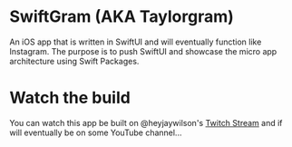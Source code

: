 # SwiftGram (AKA Taylorgram)

An iOS app that is written in SwiftUI and will eventually function like Instagram. The purpose is to push SwiftUI and showcase the micro app architecture using Swift Packages.

# Watch the build

You can watch this app be built on @heyjaywilson's [Twitch Stream](https://twitch.tv/heyjaywilson) and if will eventually be on some YouTube channel...